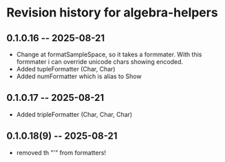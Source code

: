 # Revision history for algebra-helpers

## 0.1.0.16 -- 2025-08-21

* Change at formatSampleSpace, so it takes a formmater. With this formmater
i can override unicode chars showing encoded.
* Added tupleFormatter (Char, Char)
* Added numFormatter which is alias to Show

## 0.1.0.17 -- 2025-08-21

* Added tripleFormatter (Char, Char, Char)

## 0.1.0.18(9) -- 2025-08-21

* removed th "'" from formatters!
